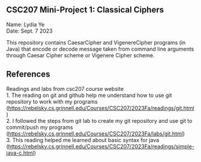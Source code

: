 ## CSC207 Mini-Project 1: Classical Ciphers

Name: Lydia Ye <br>
Date: Sept. 7 2023 <br>

This repository contains CaesarCipher and VigenereCipher programs (in Java) that encode or decode message taken from command line arguments through Caesar Cipher scheme or Vigenere Cipher scheme.<br>
## References
Readings and labs from csc207 course website<br>
        1. The reading on git and github help me understand how to use git repository to work with my programs (https://rebelsky.cs.grinnell.edu/Courses/CSC207/2023Fa/readings/git.html) <br>
        2. I followed the steps from git lab to create my git repository and use git to commit/push my programs (https://rebelsky.cs.grinnell.edu/Courses/CSC207/2023Fa/labs/git.html) <br>
        3. This reading helped me learned about basic syntax for java (https://rebelsky.cs.grinnell.edu/Courses/CSC207/2023Fa/readings/simple-java-c.html) <br>
